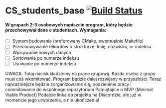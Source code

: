 # CS_students_base [![Build Status](https://travis-ci.com/OriaTori/CS_students_base.svg?branch=master)](https://travis-ci.com/OriaTori/CS_students_base)
#### W grupach 2-3 osobowych napiszcie program, który będzie przechowywał dane o studentach. Wymagania:

   - [ ] System budowania (preferowany CMake, ewentualnie Makefile)
   - [ ] Przechowywanie rekordów o strukturze: Imię, nazwisko, nr indeksu.
   - [ ] Wpisywanie nowych danych
   - [ ] Sortowanie po numerze indeksu
   - [ ] Usuwanie po numerze indeksu

UWAGA: Tutaj nacisk kładziemy na pracę grupową. Każda osoba z grupy musi coś wkomitować. Program będzie dalej rozwijany w przyszłości. Teraz najważniejsze będzie zorganizowanie się, podzielenie pracy i commitowanie do wspólnego repozytorium Pamiętajcie o MVP (Minimal Viable Product) Podajcie linka do projektu na Discordzie, ale już w momencie jego utworzenia, a nie ukończenia!
